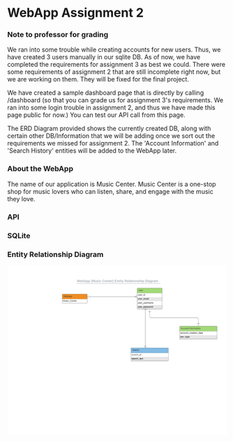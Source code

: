 # WebApp Assignment 2

### Note to professor for grading

We ran into some trouble while creating accounts for new users.
Thus, we have created 3 users manually in our sqlite DB.
As of now, we have completed the requirements for assignment 3 
as best we could. There were some requirements of assignment 2 
that are still incomplete right now, but we are working on them.
They will be fixed for the final project.

We have created a sample dashboard page that is directly by calling /dashboard 
(so that you can grade us for assignment 3's requirements. We ran into some 
login trouble in assignment 2, and thus we have made this page public for now.)
You can test our API call from this page.

The ERD Diagram provided shows the currently created DB, along with
certain other DB/Information that we will be adding once we sort 
out the requirements we missed for assignment 2. The 'Account 
Information' and 'Search History' entities will be added to the 
WebApp later.


### About the WebApp
The name of our application is Music Center.
Music Center is a one-stop shop for music lovers who can listen, share, 
and engage with the music they love.

### API

### SQLite

### Entity Relationship Diagram
![WebApp](WebApp_ERD.png)
